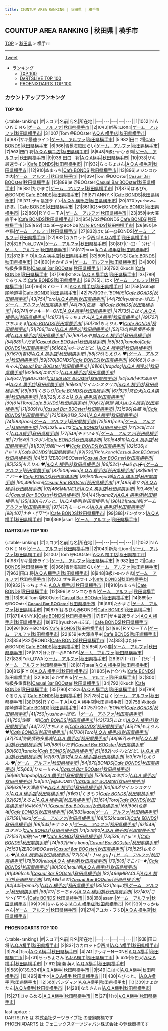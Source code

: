 ```yaml
---
title: COUNTUP AREA RANKING | 秋田県 | 横手市
---
```

## COUNTUP AREA RANKING | 秋田県 | 横手市

[TOP](/darts/rank/) > [秋田県](/darts/rank/秋田県/) > 横手市

___

<a href="https://twitter.com/share?ref_src=twsrc%5Etfw" data-text="COUNTUP AREA RANKING | 秋田県横手市" class="twitter-share-button" data-hashtags="DARTSLIVE,PHOENIXDARTS,darts,ダーツ" data-show-count="false">Tweet</a>

* [ランキング](#カウントアップランキング)
    * [TOP 100](#top-100)
    * [DARTSLIVE TOP 100](#dartslive-top-100)
    * [PHOENIXDARTS TOP 100](#phoenixdarts-top-100)

### カウントアップランキング

#### TOP 100



{:.table-ranking}
|#|スコア|名前|店名|所在地|
|---|---|---|---|---|
|1|1062|<span class="rank-name-dl">ＮＡＯＫＩＮＧ</span>|<a href="https://search.dartslive.com/jp/shop/e9ee3c854f8324d00d9b047a20a7ba1e">ゲーム　アルファ</a>|<a href="/darts/rank/秋田県/横手市">秋田県横手市</a>|
|2|1043|<span class="rank-name-dl">新茶☝︎Lion☝︎</span>|<a href="https://search.dartslive.com/jp/shop/e9ee3c854f8324d00d9b047a20a7ba1e">ゲーム　アルファ</a>|<a href="/darts/rank/秋田県/横手市">秋田県横手市</a>|
|3|1007|<span class="rank-name-dl">Tom @BOOster</span>|<a href="https://search.dartslive.com/jp/shop/e2e17b05627ded810d9b047a20a7ba1e">A.Q.A 横手店</a>|<a href="/darts/rank/秋田県/横手市">秋田県横手市</a>|
|4|987|<span class="rank-name-dl">ザキ最速ライン</span>|<a href="https://search.dartslive.com/jp/shop/e9ee3c854f8324d00d9b047a20a7ba1e">ゲーム　アルファ</a>|<a href="/darts/rank/秋田県/横手市">秋田県横手市</a>|
|5|982|<span class="rank-name-dl">田口 将</span>|<a href="https://search.dartslive.com/jp/shop/25b6ead1f0da3bd80d9b047a20a7ba1e">Cafe BONDS</a>|<a href="/darts/rank/秋田県/横手市">秋田県横手市</a>|
|6|966|<span class="rank-name-dl">青髭海賊団らい</span>|<a href="https://search.dartslive.com/jp/shop/e9ee3c854f8324d00d9b047a20a7ba1e">ゲーム　アルファ</a>|<a href="/darts/rank/秋田県/横手市">秋田県横手市</a>|
|7|963|<span class="rank-name-dl">田口 将</span>|<a href="https://search.dartslive.com/jp/shop/e2e17b05627ded810d9b047a20a7ba1e">A.Q.A 横手店</a>|<a href="/darts/rank/秋田県/横手市">秋田県横手市</a>|
|8|948|<span class="rank-name-dl">B級ﾋｰﾛｰひき肉</span>|<a href="https://search.dartslive.com/jp/shop/e9ee3c854f8324d00d9b047a20a7ba1e">ゲーム　アルファ</a>|<a href="/darts/rank/秋田県/横手市">秋田県横手市</a>|
|9|938|<span class="rank-name-pd">田口　将</span>|<a href="https://vs.phoenixdarts.com/jp/shop/shopDetailInfo/s_10460?s_seq=10460">A.Q.A横手</a>|<a href="/darts/rank/秋田県/横手市">秋田県横手市</a>|
|10|933|<span class="rank-name-dl">ザキ最速ライン</span>|<a href="https://search.dartslive.com/jp/shop/25b6ead1f0da3bd80d9b047a20a7ba1e">Cafe BONDS</a>|<a href="/darts/rank/秋田県/横手市">秋田県横手市</a>|
|11|932|<span class="rank-name-dl">らっちょさん</span>|<a href="https://search.dartslive.com/jp/shop/e2e17b05627ded810d9b047a20a7ba1e">A.Q.A 横手店</a>|<a href="/darts/rank/秋田県/横手市">秋田県横手市</a>|
|12|910|<span class="rank-name-dl">ぬまっち</span>|<a href="https://search.dartslive.com/jp/shop/25b6ead1f0da3bd80d9b047a20a7ba1e">Cafe BONDS</a>|<a href="/darts/rank/秋田県/横手市">秋田県横手市</a>|
|13|896|<span class="rank-name-dl">ミジンコひき肉</span>|<a href="https://search.dartslive.com/jp/shop/e9ee3c854f8324d00d9b047a20a7ba1e">ゲーム　アルファ</a>|<a href="/darts/rank/秋田県/横手市">秋田県横手市</a>|
|14|894|<span class="rank-name-dl">Tom @BOOster</span>|<a href="https://search.dartslive.com/jp/shop/f486a7fbe22d40330d9b047a20a7ba1e">Casual Bar BOOster</a>|<a href="/darts/rank/秋田県/横手市">秋田県横手市</a>|
|15|889|<span class="rank-name-dl">æ @BOOster</span>|<a href="https://search.dartslive.com/jp/shop/f486a7fbe22d40330d9b047a20a7ba1e">Casual Bar BOOster</a>|<a href="/darts/rank/秋田県/横手市">秋田県横手市</a>|
|16|881|<span class="rank-name-dl">たかまさ</span>|<a href="https://search.dartslive.com/jp/shop/e9ee3c854f8324d00d9b047a20a7ba1e">ゲーム　アルファ</a>|<a href="/darts/rank/秋田県/横手市">秋田県横手市</a>|
|17|875|<span class="rank-name-dl">はるぴん@BONDS</span>|<a href="https://search.dartslive.com/jp/shop/25b6ead1f0da3bd80d9b047a20a7ba1e">Cafe BONDS</a>|<a href="/darts/rank/秋田県/横手市">秋田県横手市</a>|
|18|871|<span class="rank-name-dl">ANNY.K</span>|<a href="https://search.dartslive.com/jp/shop/25b6ead1f0da3bd80d9b047a20a7ba1e">Cafe BONDS</a>|<a href="/darts/rank/秋田県/横手市">秋田県横手市</a>|
|18|871|<span class="rank-name-dl">ザキ最速ライン</span>|<a href="https://search.dartslive.com/jp/shop/e2e17b05627ded810d9b047a20a7ba1e">A.Q.A 横手店</a>|<a href="/darts/rank/秋田県/横手市">秋田県横手市</a>|
|20|870|<span class="rank-name-dl">ryushow=ぼぼ。</span>|<a href="https://search.dartslive.com/jp/shop/25b6ead1f0da3bd80d9b047a20a7ba1e">Cafe BONDS</a>|<a href="/darts/rank/秋田県/横手市">秋田県横手市</a>|
|21|861|<span class="rank-name-dl">IQ3☆BONDS</span>|<a href="https://search.dartslive.com/jp/shop/25b6ead1f0da3bd80d9b047a20a7ba1e">Cafe BONDS</a>|<a href="/darts/rank/秋田県/横手市">秋田県横手市</a>|
|22|860|<span class="rank-name-dl">ＲＹＯ－ＴＡ</span>|<a href="https://search.dartslive.com/jp/shop/e9ee3c854f8324d00d9b047a20a7ba1e">ゲーム　アルファ</a>|<a href="/darts/rank/秋田県/横手市">秋田県横手市</a>|
|23|859|<span class="rank-name-dl">✙大澤直甲✙</span>|<a href="https://search.dartslive.com/jp/shop/25b6ead1f0da3bd80d9b047a20a7ba1e">Cafe BONDS</a>|<a href="/darts/rank/秋田県/横手市">秋田県横手市</a>|
|24|854|<span class="rank-name-dl">√32@BONDS</span>|<a href="https://search.dartslive.com/jp/shop/25b6ead1f0da3bd80d9b047a20a7ba1e">Cafe BONDS</a>|<a href="/darts/rank/秋田県/横手市">秋田県横手市</a>|
|25|853|<span class="rank-name-dl">はたぼー@BONDS</span>|<a href="https://search.dartslive.com/jp/shop/25b6ead1f0da3bd80d9b047a20a7ba1e">Cafe BONDS</a>|<a href="/darts/rank/秋田県/横手市">秋田県横手市</a>|
|26|850|<span class="rank-name-dl">みや猫</span>|<a href="https://search.dartslive.com/jp/shop/e9ee3c854f8324d00d9b047a20a7ba1e">ゲーム　アルファ</a>|<a href="/darts/rank/秋田県/横手市">秋田県横手市</a>|
|27|832|<span class="rank-name-dl">はたぼー@BONDS</span>|<a href="https://search.dartslive.com/jp/shop/e9ee3c854f8324d00d9b047a20a7ba1e">ゲーム　アルファ</a>|<a href="/darts/rank/秋田県/横手市">秋田県横手市</a>|
|27|832|<span class="rank-name-pd">カカロット＠西瓜</span>|<a href="https://vs.phoenixdarts.com/jp/shop/shopDetailInfo/s_10460?s_seq=10460">A.Q.A横手</a>|<a href="/darts/rank/秋田県/横手市">秋田県横手市</a>|
|29|828|<span class="rank-name-dl">Yuki_DWA</span>|<a href="https://search.dartslive.com/jp/shop/e9ee3c854f8324d00d9b047a20a7ba1e">ゲーム　アルファ</a>|<a href="/darts/rank/秋田県/横手市">秋田県横手市</a>|
|30|817|<span class="rank-name-dl">(´･(ｴ)･｀)ﾏﾅﾋﾞｰ</span>|<a href="https://search.dartslive.com/jp/shop/e9ee3c854f8324d00d9b047a20a7ba1e">ゲーム　アルファ</a>|<a href="/darts/rank/秋田県/横手市">秋田県横手市</a>|
|30|817|<span class="rank-name-dl">taaa</span>|<a href="https://search.dartslive.com/jp/shop/e2e17b05627ded810d9b047a20a7ba1e">A.Q.A 横手店</a>|<a href="/darts/rank/秋田県/横手市">秋田県横手市</a>|
|32|812|<span class="rank-name-dl">R Y O</span>|<a href="https://search.dartslive.com/jp/shop/e2e17b05627ded810d9b047a20a7ba1e">A.Q.A 横手店</a>|<a href="/darts/rank/秋田県/横手市">秋田県横手市</a>|
|33|805|<span class="rank-name-dl">も(^◇^)ち</span>|<a href="https://search.dartslive.com/jp/shop/25b6ead1f0da3bd80d9b047a20a7ba1e">Cafe BONDS</a>|<a href="/darts/rank/秋田県/横手市">秋田県横手市</a>|
|34|800|<span class="rank-name-dl">☆かずき☆</span>|<a href="https://search.dartslive.com/jp/shop/e9ee3c854f8324d00d9b047a20a7ba1e">ゲーム　アルファ</a>|<a href="/darts/rank/秋田県/横手市">秋田県横手市</a>|
|34|800|<span class="rank-name-dl">特級多重債務</span>|<a href="https://search.dartslive.com/jp/shop/f486a7fbe22d40330d9b047a20a7ba1e">Casual Bar BOOster</a>|<a href="/darts/rank/秋田県/横手市">秋田県横手市</a>|
|36|792|<span class="rank-name-dl">Kikuchi</span>|<a href="https://search.dartslive.com/jp/shop/25b6ead1f0da3bd80d9b047a20a7ba1e">Cafe BONDS</a>|<a href="/darts/rank/秋田県/横手市">秋田県横手市</a>|
|37|790|<span class="rank-name-dl">KtoSzu</span>|<a href="https://search.dartslive.com/jp/shop/e2e17b05627ded810d9b047a20a7ba1e">A.Q.A 横手店</a>|<a href="/darts/rank/秋田県/横手市">秋田県横手市</a>|
|38|789|<span class="rank-name-dl">ぐるりんぱ</span>|<a href="https://search.dartslive.com/jp/shop/25b6ead1f0da3bd80d9b047a20a7ba1e">Cafe BONDS</a>|<a href="/darts/rank/秋田県/横手市">秋田県横手市</a>|
|39|785|<span class="rank-name-dl">こはく</span>|<a href="https://search.dartslive.com/jp/shop/e9ee3c854f8324d00d9b047a20a7ba1e">ゲーム　アルファ</a>|<a href="/darts/rank/秋田県/横手市">秋田県横手市</a>|
|40|766|<span class="rank-name-dl">ＲＹＯ－ＴＡ</span>|<a href="https://search.dartslive.com/jp/shop/e2e17b05627ded810d9b047a20a7ba1e">A.Q.A 横手店</a>|<a href="/darts/rank/秋田県/横手市">秋田県横手市</a>|
|41|758|<span class="rank-name-dl">Akito@尾崎道場</span>|<a href="https://search.dartslive.com/jp/shop/25b6ead1f0da3bd80d9b047a20a7ba1e">Cafe BONDS</a>|<a href="/darts/rank/秋田県/横手市">秋田県横手市</a>|
|42|757|<span class="rank-name-dl">IQ3✩.*˚BONDS</span>|<a href="https://search.dartslive.com/jp/shop/25b6ead1f0da3bd80d9b047a20a7ba1e">Cafe BONDS</a>|<a href="/darts/rank/秋田県/横手市">秋田県横手市</a>|
|43|754|<span class="rank-name-pd">Toro</span>|<a href="https://vs.phoenixdarts.com/jp/shop/shopDetailInfo/s_10460?s_seq=10460">A.Q.A横手</a>|<a href="/darts/rank/秋田県/横手市">秋田県横手市</a>|
|44|750|<span class="rank-name-dl">ryushow=ぼぼ。</span>|<a href="https://search.dartslive.com/jp/shop/e9ee3c854f8324d00d9b047a20a7ba1e">ゲーム　アルファ</a>|<a href="/darts/rank/秋田県/横手市">秋田県横手市</a>|
|44|750|<span class="rank-name-dl">佐藤　唯</span>|<a href="https://search.dartslive.com/jp/shop/25b6ead1f0da3bd80d9b047a20a7ba1e">Cafe BONDS</a>|<a href="/darts/rank/秋田県/横手市">秋田県横手市</a>|
|46|741|<span class="rank-name-pd">ザッキーNーONE</span>|<a href="https://vs.phoenixdarts.com/jp/shop/shopDetailInfo/s_10460?s_seq=10460">A.Q.A横手</a>|<a href="/darts/rank/秋田県/横手市">秋田県横手市</a>|
|47|735|<span class="rank-name-dl">こはく</span>|<a href="https://search.dartslive.com/jp/shop/e2e17b05627ded810d9b047a20a7ba1e">A.Q.A 横手店</a>|<a href="/darts/rank/秋田県/横手市">秋田県横手市</a>|
|48|731|<span class="rank-name-pd">らっちょさん</span>|<a href="https://vs.phoenixdarts.com/jp/shop/shopDetailInfo/s_10460?s_seq=10460">A.Q.A横手</a>|<a href="/darts/rank/秋田県/横手市">秋田県横手市</a>|
|49|727|<span class="rank-name-dl">さちふぇる</span>|<a href="https://search.dartslive.com/jp/shop/25b6ead1f0da3bd80d9b047a20a7ba1e">Cafe BONDS</a>|<a href="/darts/rank/秋田県/横手市">秋田県横手市</a>|
|50|718|<span class="rank-name-dl">もえりん ♥️</span>|<a href="https://search.dartslive.com/jp/shop/25b6ead1f0da3bd80d9b047a20a7ba1e">Cafe BONDS</a>|<a href="/darts/rank/秋田県/横手市">秋田県横手市</a>|
|51|706|<span class="rank-name-dl">Toro</span>|<a href="https://search.dartslive.com/jp/shop/e2e17b05627ded810d9b047a20a7ba1e">A.Q.A 横手店</a>|<a href="/darts/rank/秋田県/横手市">秋田県横手市</a>|
|52|704|<span class="rank-name-dl">特級債務多重魂</span>|<a href="https://search.dartslive.com/jp/shop/e2e17b05627ded810d9b047a20a7ba1e">A.Q.A 横手店</a>|<a href="/darts/rank/秋田県/横手市">秋田県横手市</a>|
|53|697|<span class="rank-name-dl">みや猫</span>|<a href="https://search.dartslive.com/jp/shop/e2e17b05627ded810d9b047a20a7ba1e">A.Q.A 横手店</a>|<a href="/darts/rank/秋田県/横手市">秋田県横手市</a>|
|54|689|<span class="rank-name-dl">けだま</span>|<a href="https://search.dartslive.com/jp/shop/f486a7fbe22d40330d9b047a20a7ba1e">Casual Bar BOOster</a>|<a href="/darts/rank/秋田県/横手市">秋田県横手市</a>|
|55|683|<span class="rank-name-dl">kanako</span>|<a href="https://search.dartslive.com/jp/shop/25b6ead1f0da3bd80d9b047a20a7ba1e">Cafe BONDS</a>|<a href="/darts/rank/秋田県/横手市">秋田県横手市</a>|
|56|682|<span class="rank-name-dl">ﾍｯﾀｰﾏﾝどどど…</span>|<a href="https://search.dartslive.com/jp/shop/e2e17b05627ded810d9b047a20a7ba1e">A.Q.A 横手店</a>|<a href="/darts/rank/秋田県/横手市">秋田県横手市</a>|
|57|679|<span class="rank-name-dl">雷切</span>|<a href="https://search.dartslive.com/jp/shop/e2e17b05627ded810d9b047a20a7ba1e">A.Q.A 横手店</a>|<a href="/darts/rank/秋田県/横手市">秋田県横手市</a>|
|58|675|<span class="rank-name-dl">もえりん ♥️</span>|<a href="https://search.dartslive.com/jp/shop/e9ee3c854f8324d00d9b047a20a7ba1e">ゲーム　アルファ</a>|<a href="/darts/rank/秋田県/横手市">秋田県横手市</a>|
|59|670|<span class="rank-name-dl">BONDS</span>|<a href="https://search.dartslive.com/jp/shop/25b6ead1f0da3bd80d9b047a20a7ba1e">Cafe BONDS</a>|<a href="/darts/rank/秋田県/横手市">秋田県横手市</a>|
|60|663|<span class="rank-name-dl">りゅーちゃん</span>|<a href="https://search.dartslive.com/jp/shop/f486a7fbe22d40330d9b047a20a7ba1e">Casual Bar BOOster</a>|<a href="/darts/rank/秋田県/横手市">秋田県横手市</a>|
|61|661|<span class="rank-name-dl">trapdog</span>|<a href="https://search.dartslive.com/jp/shop/e2e17b05627ded810d9b047a20a7ba1e">A.Q.A 横手店</a>|<a href="/darts/rank/秋田県/横手市">秋田県横手市</a>|
|62|658|<span class="rank-name-dl">ユタポン</span>|<a href="https://search.dartslive.com/jp/shop/e2e17b05627ded810d9b047a20a7ba1e">A.Q.A 横手店</a>|<a href="/darts/rank/秋田県/横手市">秋田県横手市</a>|
|63|647|<span class="rank-name-dl">y@BOOster</span>|<a href="https://search.dartslive.com/jp/shop/f486a7fbe22d40330d9b047a20a7ba1e">Casual Bar BOOster</a>|<a href="/darts/rank/秋田県/横手市">秋田県横手市</a>|
|64|638|<span class="rank-name-dl">✙大澤直甲✙</span>|<a href="https://search.dartslive.com/jp/shop/e2e17b05627ded810d9b047a20a7ba1e">A.Q.A 横手店</a>|<a href="/darts/rank/秋田県/横手市">秋田県横手市</a>|
|65|633|<span class="rank-name-dl">サイレンスクリカ</span>|<a href="https://search.dartslive.com/jp/shop/e2e17b05627ded810d9b047a20a7ba1e">A.Q.A 横手店</a>|<a href="/darts/rank/秋田県/横手市">秋田県横手市</a>|
|66|631|<span class="rank-name-dl">くろもり</span>|<a href="https://search.dartslive.com/jp/shop/25b6ead1f0da3bd80d9b047a20a7ba1e">Cafe BONDS</a>|<a href="/darts/rank/秋田県/横手市">秋田県横手市</a>|
|67|629|<span class="rank-name-pd">茶色犬</span>|<a href="https://vs.phoenixdarts.com/jp/shop/shopDetailInfo/s_10460?s_seq=10460">A.Q.A横手</a>|<a href="/darts/rank/秋田県/横手市">秋田県横手市</a>|
|68|625|<span class="rank-name-dl">えろと</span>|<a href="https://search.dartslive.com/jp/shop/e2e17b05627ded810d9b047a20a7ba1e">A.Q.A 横手店</a>|<a href="/darts/rank/秋田県/横手市">秋田県横手市</a>|
|69|614|<span class="rank-name-dl">Toro</span>|<a href="https://search.dartslive.com/jp/shop/25b6ead1f0da3bd80d9b047a20a7ba1e">Cafe BONDS</a>|<a href="/darts/rank/秋田県/横手市">秋田県横手市</a>|
|70|612|<span class="rank-name-pd">簗瀬 英人</span>|<a href="https://vs.phoenixdarts.com/jp/shop/shopDetailInfo/s_10460?s_seq=10460">A.Q.A横手</a>|<a href="/darts/rank/秋田県/横手市">秋田県横手市</a>|
|71|609|<span class="rank-name-dl">YU</span>|<a href="https://search.dartslive.com/jp/shop/f486a7fbe22d40330d9b047a20a7ba1e">Casual Bar BOOster</a>|<a href="/darts/rank/秋田県/横手市">秋田県横手市</a>|
|72|596|<span class="rank-name-dl">佐藤 唯</span>|<a href="https://search.dartslive.com/jp/shop/25b6ead1f0da3bd80d9b047a20a7ba1e">Cafe BONDS</a>|<a href="/darts/rank/秋田県/横手市">秋田県横手市</a>|
|73|589|<span class="rank-name-pd">0139_5341</span>|<a href="https://vs.phoenixdarts.com/jp/shop/shopDetailInfo/s_10460?s_seq=10460">A.Q.A横手</a>|<a href="/darts/rank/秋田県/横手市">秋田県横手市</a>|
|74|583|<span class="rank-name-dl">kaos</span>|<a href="https://search.dartslive.com/jp/shop/e9ee3c854f8324d00d9b047a20a7ba1e">ゲーム　アルファ</a>|<a href="/darts/rank/秋田県/横手市">秋田県横手市</a>|
|75|581|<span class="rank-name-dl">reika</span>|<a href="https://search.dartslive.com/jp/shop/e9ee3c854f8324d00d9b047a20a7ba1e">ゲーム　アルファ</a>|<a href="/darts/rank/秋田県/横手市">秋田県横手市</a>|
|76|552|<span class="rank-name-dl">carat13</span>|<a href="https://search.dartslive.com/jp/shop/25b6ead1f0da3bd80d9b047a20a7ba1e">Cafe BONDS</a>|<a href="/darts/rank/秋田県/横手市">秋田県横手市</a>|
|77|549|<span class="rank-name-pd">こはく</span>|<a href="https://vs.phoenixdarts.com/jp/shop/shopDetailInfo/s_10460?s_seq=10460">A.Q.A横手</a>|<a href="/darts/rank/秋田県/横手市">秋田県横手市</a>|
|77|549|<span class="rank-name-dl">チナツ☆彡</span>|<a href="https://search.dartslive.com/jp/shop/e9ee3c854f8324d00d9b047a20a7ba1e">ゲーム　アルファ</a>|<a href="/darts/rank/秋田県/横手市">秋田県横手市</a>|
|77|549|<span class="rank-name-dl">ユタポン</span>|<a href="https://search.dartslive.com/jp/shop/25b6ead1f0da3bd80d9b047a20a7ba1e">Cafe BONDS</a>|<a href="/darts/rank/秋田県/横手市">秋田県横手市</a>|
|80|548|<span class="rank-name-dl">10</span>|<a href="https://search.dartslive.com/jp/shop/e2e17b05627ded810d9b047a20a7ba1e">A.Q.A 横手店</a>|<a href="/darts/rank/秋田県/横手市">秋田県横手市</a>|
|81|537|<span class="rank-name-dl">知穂(^∞^)♥️</span>|<a href="https://search.dartslive.com/jp/shop/25b6ead1f0da3bd80d9b047a20a7ba1e">Cafe BONDS</a>|<a href="/darts/rank/秋田県/横手市">秋田県横手市</a>|
|82|536|<span class="rank-name-dl">✌︎(&#x27;ゅ&#x27;✌︎ )</span>|<a href="https://search.dartslive.com/jp/shop/25b6ead1f0da3bd80d9b047a20a7ba1e">Cafe BONDS</a>|<a href="/darts/rank/秋田県/横手市">秋田県横手市</a>|
|83|532|<span class="rank-name-dl">Fin&#x27;s.kana</span>|<a href="https://search.dartslive.com/jp/shop/f486a7fbe22d40330d9b047a20a7ba1e">Casual Bar BOOster</a>|<a href="/darts/rank/秋田県/横手市">秋田県横手市</a>|
|84|531|<span class="rank-name-dl">ZERO@BOOster</span>|<a href="https://search.dartslive.com/jp/shop/f486a7fbe22d40330d9b047a20a7ba1e">Casual Bar BOOster</a>|<a href="/darts/rank/秋田県/横手市">秋田県横手市</a>|
|85|525|<span class="rank-name-dl">もえりん ♥️</span>|<a href="https://search.dartslive.com/jp/shop/e2e17b05627ded810d9b047a20a7ba1e">A.Q.A 横手店</a>|<a href="/darts/rank/秋田県/横手市">秋田県横手市</a>|
|86|524|<span class="rank-name-dl">+╋мёｇц╋+</span>|<a href="https://search.dartslive.com/jp/shop/e9ee3c854f8324d00d9b047a20a7ba1e">ゲーム　アルファ</a>|<a href="/darts/rank/秋田県/横手市">秋田県横手市</a>|
|87|509|<span class="rank-name-dl">reika</span>|<a href="https://search.dartslive.com/jp/shop/e2e17b05627ded810d9b047a20a7ba1e">A.Q.A 横手店</a>|<a href="/darts/rank/秋田県/横手市">秋田県横手市</a>|
|88|506|<span class="rank-name-dl">でこパー★</span>|<a href="https://search.dartslive.com/jp/shop/25b6ead1f0da3bd80d9b047a20a7ba1e">Cafe BONDS</a>|<a href="/darts/rank/秋田県/横手市">秋田県横手市</a>|
|89|500|<span class="rank-name-dl">tequi姐</span>|<a href="https://search.dartslive.com/jp/shop/e2e17b05627ded810d9b047a20a7ba1e">A.Q.A 横手店</a>|<a href="/darts/rank/秋田県/横手市">秋田県横手市</a>|
|90|496|<span class="rank-name-dl">achi</span>|<a href="https://search.dartslive.com/jp/shop/f486a7fbe22d40330d9b047a20a7ba1e">Casual Bar BOOster</a>|<a href="/darts/rank/秋田県/横手市">秋田県横手市</a>|
|91|495|<span class="rank-name-pd">毒サク</span>|<a href="https://vs.phoenixdarts.com/jp/shop/shopDetailInfo/s_10460?s_seq=10460">A.Q.A横手</a>|<a href="/darts/rank/秋田県/横手市">秋田県横手市</a>|
|92|466|<span class="rank-name-dl">MIRACLE</span>|<a href="https://search.dartslive.com/jp/shop/e2e17b05627ded810d9b047a20a7ba1e">A.Q.A 横手店</a>|<a href="/darts/rank/秋田県/横手市">秋田県横手市</a>|
|93|465|<span class="rank-name-dl">えむ</span>|<a href="https://search.dartslive.com/jp/shop/f486a7fbe22d40330d9b047a20a7ba1e">Casual Bar BOOster</a>|<a href="/darts/rank/秋田県/横手市">秋田県横手市</a>|
|94|445|<span class="rank-name-dl">yamaZy</span>|<a href="https://search.dartslive.com/jp/shop/e2e17b05627ded810d9b047a20a7ba1e">A.Q.A 横手店</a>|<a href="/darts/rank/秋田県/横手市">秋田県横手市</a>|
|95|430|<span class="rank-name-pd">らびっと。</span>|<a href="https://vs.phoenixdarts.com/jp/shop/shopDetailInfo/s_10460?s_seq=10460">A.Q.A横手</a>|<a href="/darts/rank/秋田県/横手市">秋田県横手市</a>|
|96|421|<span class="rank-name-dl">tequi姐</span>|<a href="https://search.dartslive.com/jp/shop/e9ee3c854f8324d00d9b047a20a7ba1e">ゲーム　アルファ</a>|<a href="/darts/rank/秋田県/横手市">秋田県横手市</a>|
|97|417|<span class="rank-name-dl">ちーちゃん</span>|<a href="https://search.dartslive.com/jp/shop/e2e17b05627ded810d9b047a20a7ba1e">A.Q.A 横手店</a>|<a href="/darts/rank/秋田県/横手市">秋田県横手市</a>|
|98|407|<span class="rank-name-dl">さやヽ(*&#x27;▽&#x27;*)ﾉ</span>|<a href="https://search.dartslive.com/jp/shop/25b6ead1f0da3bd80d9b047a20a7ba1e">Cafe BONDS</a>|<a href="/darts/rank/秋田県/横手市">秋田県横手市</a>|
|99|388|<span class="rank-name-pd">パンダマン</span>|<a href="https://vs.phoenixdarts.com/jp/shop/shopDetailInfo/s_10460?s_seq=10460">A.Q.A横手</a>|<a href="/darts/rank/秋田県/横手市">秋田県横手市</a>|
|100|368|<span class="rank-name-dl">asami</span>|<a href="https://search.dartslive.com/jp/shop/e9ee3c854f8324d00d9b047a20a7ba1e">ゲーム　アルファ</a>|<a href="/darts/rank/秋田県/横手市">秋田県横手市</a>|


#### DARTSLIVE TOP 100



{:.table-ranking}
|#|スコア|名前|店名|所在地|
|---|---|---|---|---|
|1|1062|<span class="rank-name-dl">ＮＡＯＫＩＮＧ</span>|<a href="https://search.dartslive.com/jp/shop/e9ee3c854f8324d00d9b047a20a7ba1e">ゲーム　アルファ</a>|<a href="/darts/rank/秋田県/横手市">秋田県横手市</a>|
|2|1043|<span class="rank-name-dl">新茶☝︎Lion☝︎</span>|<a href="https://search.dartslive.com/jp/shop/e9ee3c854f8324d00d9b047a20a7ba1e">ゲーム　アルファ</a>|<a href="/darts/rank/秋田県/横手市">秋田県横手市</a>|
|3|1007|<span class="rank-name-dl">Tom @BOOster</span>|<a href="https://search.dartslive.com/jp/shop/e2e17b05627ded810d9b047a20a7ba1e">A.Q.A 横手店</a>|<a href="/darts/rank/秋田県/横手市">秋田県横手市</a>|
|4|987|<span class="rank-name-dl">ザキ最速ライン</span>|<a href="https://search.dartslive.com/jp/shop/e9ee3c854f8324d00d9b047a20a7ba1e">ゲーム　アルファ</a>|<a href="/darts/rank/秋田県/横手市">秋田県横手市</a>|
|5|982|<span class="rank-name-dl">田口 将</span>|<a href="https://search.dartslive.com/jp/shop/25b6ead1f0da3bd80d9b047a20a7ba1e">Cafe BONDS</a>|<a href="/darts/rank/秋田県/横手市">秋田県横手市</a>|
|6|966|<span class="rank-name-dl">青髭海賊団らい</span>|<a href="https://search.dartslive.com/jp/shop/e9ee3c854f8324d00d9b047a20a7ba1e">ゲーム　アルファ</a>|<a href="/darts/rank/秋田県/横手市">秋田県横手市</a>|
|7|963|<span class="rank-name-dl">田口 将</span>|<a href="https://search.dartslive.com/jp/shop/e2e17b05627ded810d9b047a20a7ba1e">A.Q.A 横手店</a>|<a href="/darts/rank/秋田県/横手市">秋田県横手市</a>|
|8|948|<span class="rank-name-dl">B級ﾋｰﾛｰひき肉</span>|<a href="https://search.dartslive.com/jp/shop/e9ee3c854f8324d00d9b047a20a7ba1e">ゲーム　アルファ</a>|<a href="/darts/rank/秋田県/横手市">秋田県横手市</a>|
|9|933|<span class="rank-name-dl">ザキ最速ライン</span>|<a href="https://search.dartslive.com/jp/shop/25b6ead1f0da3bd80d9b047a20a7ba1e">Cafe BONDS</a>|<a href="/darts/rank/秋田県/横手市">秋田県横手市</a>|
|10|932|<span class="rank-name-dl">らっちょさん</span>|<a href="https://search.dartslive.com/jp/shop/e2e17b05627ded810d9b047a20a7ba1e">A.Q.A 横手店</a>|<a href="/darts/rank/秋田県/横手市">秋田県横手市</a>|
|11|910|<span class="rank-name-dl">ぬまっち</span>|<a href="https://search.dartslive.com/jp/shop/25b6ead1f0da3bd80d9b047a20a7ba1e">Cafe BONDS</a>|<a href="/darts/rank/秋田県/横手市">秋田県横手市</a>|
|12|896|<span class="rank-name-dl">ミジンコひき肉</span>|<a href="https://search.dartslive.com/jp/shop/e9ee3c854f8324d00d9b047a20a7ba1e">ゲーム　アルファ</a>|<a href="/darts/rank/秋田県/横手市">秋田県横手市</a>|
|13|894|<span class="rank-name-dl">Tom @BOOster</span>|<a href="https://search.dartslive.com/jp/shop/f486a7fbe22d40330d9b047a20a7ba1e">Casual Bar BOOster</a>|<a href="/darts/rank/秋田県/横手市">秋田県横手市</a>|
|14|889|<span class="rank-name-dl">æ @BOOster</span>|<a href="https://search.dartslive.com/jp/shop/f486a7fbe22d40330d9b047a20a7ba1e">Casual Bar BOOster</a>|<a href="/darts/rank/秋田県/横手市">秋田県横手市</a>|
|15|881|<span class="rank-name-dl">たかまさ</span>|<a href="https://search.dartslive.com/jp/shop/e9ee3c854f8324d00d9b047a20a7ba1e">ゲーム　アルファ</a>|<a href="/darts/rank/秋田県/横手市">秋田県横手市</a>|
|16|875|<span class="rank-name-dl">はるぴん@BONDS</span>|<a href="https://search.dartslive.com/jp/shop/25b6ead1f0da3bd80d9b047a20a7ba1e">Cafe BONDS</a>|<a href="/darts/rank/秋田県/横手市">秋田県横手市</a>|
|17|871|<span class="rank-name-dl">ANNY.K</span>|<a href="https://search.dartslive.com/jp/shop/25b6ead1f0da3bd80d9b047a20a7ba1e">Cafe BONDS</a>|<a href="/darts/rank/秋田県/横手市">秋田県横手市</a>|
|17|871|<span class="rank-name-dl">ザキ最速ライン</span>|<a href="https://search.dartslive.com/jp/shop/e2e17b05627ded810d9b047a20a7ba1e">A.Q.A 横手店</a>|<a href="/darts/rank/秋田県/横手市">秋田県横手市</a>|
|19|870|<span class="rank-name-dl">ryushow=ぼぼ。</span>|<a href="https://search.dartslive.com/jp/shop/25b6ead1f0da3bd80d9b047a20a7ba1e">Cafe BONDS</a>|<a href="/darts/rank/秋田県/横手市">秋田県横手市</a>|
|20|861|<span class="rank-name-dl">IQ3☆BONDS</span>|<a href="https://search.dartslive.com/jp/shop/25b6ead1f0da3bd80d9b047a20a7ba1e">Cafe BONDS</a>|<a href="/darts/rank/秋田県/横手市">秋田県横手市</a>|
|21|860|<span class="rank-name-dl">ＲＹＯ－ＴＡ</span>|<a href="https://search.dartslive.com/jp/shop/e9ee3c854f8324d00d9b047a20a7ba1e">ゲーム　アルファ</a>|<a href="/darts/rank/秋田県/横手市">秋田県横手市</a>|
|22|859|<span class="rank-name-dl">✙大澤直甲✙</span>|<a href="https://search.dartslive.com/jp/shop/25b6ead1f0da3bd80d9b047a20a7ba1e">Cafe BONDS</a>|<a href="/darts/rank/秋田県/横手市">秋田県横手市</a>|
|23|854|<span class="rank-name-dl">√32@BONDS</span>|<a href="https://search.dartslive.com/jp/shop/25b6ead1f0da3bd80d9b047a20a7ba1e">Cafe BONDS</a>|<a href="/darts/rank/秋田県/横手市">秋田県横手市</a>|
|24|853|<span class="rank-name-dl">はたぼー@BONDS</span>|<a href="https://search.dartslive.com/jp/shop/25b6ead1f0da3bd80d9b047a20a7ba1e">Cafe BONDS</a>|<a href="/darts/rank/秋田県/横手市">秋田県横手市</a>|
|25|850|<span class="rank-name-dl">みや猫</span>|<a href="https://search.dartslive.com/jp/shop/e9ee3c854f8324d00d9b047a20a7ba1e">ゲーム　アルファ</a>|<a href="/darts/rank/秋田県/横手市">秋田県横手市</a>|
|26|832|<span class="rank-name-dl">はたぼー@BONDS</span>|<a href="https://search.dartslive.com/jp/shop/e9ee3c854f8324d00d9b047a20a7ba1e">ゲーム　アルファ</a>|<a href="/darts/rank/秋田県/横手市">秋田県横手市</a>|
|27|828|<span class="rank-name-dl">Yuki_DWA</span>|<a href="https://search.dartslive.com/jp/shop/e9ee3c854f8324d00d9b047a20a7ba1e">ゲーム　アルファ</a>|<a href="/darts/rank/秋田県/横手市">秋田県横手市</a>|
|28|817|<span class="rank-name-dl">(´･(ｴ)･｀)ﾏﾅﾋﾞｰ</span>|<a href="https://search.dartslive.com/jp/shop/e9ee3c854f8324d00d9b047a20a7ba1e">ゲーム　アルファ</a>|<a href="/darts/rank/秋田県/横手市">秋田県横手市</a>|
|28|817|<span class="rank-name-dl">taaa</span>|<a href="https://search.dartslive.com/jp/shop/e2e17b05627ded810d9b047a20a7ba1e">A.Q.A 横手店</a>|<a href="/darts/rank/秋田県/横手市">秋田県横手市</a>|
|30|812|<span class="rank-name-dl">R Y O</span>|<a href="https://search.dartslive.com/jp/shop/e2e17b05627ded810d9b047a20a7ba1e">A.Q.A 横手店</a>|<a href="/darts/rank/秋田県/横手市">秋田県横手市</a>|
|31|805|<span class="rank-name-dl">も(^◇^)ち</span>|<a href="https://search.dartslive.com/jp/shop/25b6ead1f0da3bd80d9b047a20a7ba1e">Cafe BONDS</a>|<a href="/darts/rank/秋田県/横手市">秋田県横手市</a>|
|32|800|<span class="rank-name-dl">☆かずき☆</span>|<a href="https://search.dartslive.com/jp/shop/e9ee3c854f8324d00d9b047a20a7ba1e">ゲーム　アルファ</a>|<a href="/darts/rank/秋田県/横手市">秋田県横手市</a>|
|32|800|<span class="rank-name-dl">特級多重債務</span>|<a href="https://search.dartslive.com/jp/shop/f486a7fbe22d40330d9b047a20a7ba1e">Casual Bar BOOster</a>|<a href="/darts/rank/秋田県/横手市">秋田県横手市</a>|
|34|792|<span class="rank-name-dl">Kikuchi</span>|<a href="https://search.dartslive.com/jp/shop/25b6ead1f0da3bd80d9b047a20a7ba1e">Cafe BONDS</a>|<a href="/darts/rank/秋田県/横手市">秋田県横手市</a>|
|35|790|<span class="rank-name-dl">KtoSzu</span>|<a href="https://search.dartslive.com/jp/shop/e2e17b05627ded810d9b047a20a7ba1e">A.Q.A 横手店</a>|<a href="/darts/rank/秋田県/横手市">秋田県横手市</a>|
|36|789|<span class="rank-name-dl">ぐるりんぱ</span>|<a href="https://search.dartslive.com/jp/shop/25b6ead1f0da3bd80d9b047a20a7ba1e">Cafe BONDS</a>|<a href="/darts/rank/秋田県/横手市">秋田県横手市</a>|
|37|785|<span class="rank-name-dl">こはく</span>|<a href="https://search.dartslive.com/jp/shop/e9ee3c854f8324d00d9b047a20a7ba1e">ゲーム　アルファ</a>|<a href="/darts/rank/秋田県/横手市">秋田県横手市</a>|
|38|766|<span class="rank-name-dl">ＲＹＯ－ＴＡ</span>|<a href="https://search.dartslive.com/jp/shop/e2e17b05627ded810d9b047a20a7ba1e">A.Q.A 横手店</a>|<a href="/darts/rank/秋田県/横手市">秋田県横手市</a>|
|39|758|<span class="rank-name-dl">Akito@尾崎道場</span>|<a href="https://search.dartslive.com/jp/shop/25b6ead1f0da3bd80d9b047a20a7ba1e">Cafe BONDS</a>|<a href="/darts/rank/秋田県/横手市">秋田県横手市</a>|
|40|757|<span class="rank-name-dl">IQ3✩.*˚BONDS</span>|<a href="https://search.dartslive.com/jp/shop/25b6ead1f0da3bd80d9b047a20a7ba1e">Cafe BONDS</a>|<a href="/darts/rank/秋田県/横手市">秋田県横手市</a>|
|41|750|<span class="rank-name-dl">ryushow=ぼぼ。</span>|<a href="https://search.dartslive.com/jp/shop/e9ee3c854f8324d00d9b047a20a7ba1e">ゲーム　アルファ</a>|<a href="/darts/rank/秋田県/横手市">秋田県横手市</a>|
|41|750|<span class="rank-name-dl">佐藤　唯</span>|<a href="https://search.dartslive.com/jp/shop/25b6ead1f0da3bd80d9b047a20a7ba1e">Cafe BONDS</a>|<a href="/darts/rank/秋田県/横手市">秋田県横手市</a>|
|43|735|<span class="rank-name-dl">こはく</span>|<a href="https://search.dartslive.com/jp/shop/e2e17b05627ded810d9b047a20a7ba1e">A.Q.A 横手店</a>|<a href="/darts/rank/秋田県/横手市">秋田県横手市</a>|
|44|727|<span class="rank-name-dl">さちふぇる</span>|<a href="https://search.dartslive.com/jp/shop/25b6ead1f0da3bd80d9b047a20a7ba1e">Cafe BONDS</a>|<a href="/darts/rank/秋田県/横手市">秋田県横手市</a>|
|45|718|<span class="rank-name-dl">もえりん ♥️</span>|<a href="https://search.dartslive.com/jp/shop/25b6ead1f0da3bd80d9b047a20a7ba1e">Cafe BONDS</a>|<a href="/darts/rank/秋田県/横手市">秋田県横手市</a>|
|46|706|<span class="rank-name-dl">Toro</span>|<a href="https://search.dartslive.com/jp/shop/e2e17b05627ded810d9b047a20a7ba1e">A.Q.A 横手店</a>|<a href="/darts/rank/秋田県/横手市">秋田県横手市</a>|
|47|704|<span class="rank-name-dl">特級債務多重魂</span>|<a href="https://search.dartslive.com/jp/shop/e2e17b05627ded810d9b047a20a7ba1e">A.Q.A 横手店</a>|<a href="/darts/rank/秋田県/横手市">秋田県横手市</a>|
|48|697|<span class="rank-name-dl">みや猫</span>|<a href="https://search.dartslive.com/jp/shop/e2e17b05627ded810d9b047a20a7ba1e">A.Q.A 横手店</a>|<a href="/darts/rank/秋田県/横手市">秋田県横手市</a>|
|49|689|<span class="rank-name-dl">けだま</span>|<a href="https://search.dartslive.com/jp/shop/f486a7fbe22d40330d9b047a20a7ba1e">Casual Bar BOOster</a>|<a href="/darts/rank/秋田県/横手市">秋田県横手市</a>|
|50|683|<span class="rank-name-dl">kanako</span>|<a href="https://search.dartslive.com/jp/shop/25b6ead1f0da3bd80d9b047a20a7ba1e">Cafe BONDS</a>|<a href="/darts/rank/秋田県/横手市">秋田県横手市</a>|
|51|682|<span class="rank-name-dl">ﾍｯﾀｰﾏﾝどどど…</span>|<a href="https://search.dartslive.com/jp/shop/e2e17b05627ded810d9b047a20a7ba1e">A.Q.A 横手店</a>|<a href="/darts/rank/秋田県/横手市">秋田県横手市</a>|
|52|679|<span class="rank-name-dl">雷切</span>|<a href="https://search.dartslive.com/jp/shop/e2e17b05627ded810d9b047a20a7ba1e">A.Q.A 横手店</a>|<a href="/darts/rank/秋田県/横手市">秋田県横手市</a>|
|53|675|<span class="rank-name-dl">もえりん ♥️</span>|<a href="https://search.dartslive.com/jp/shop/e9ee3c854f8324d00d9b047a20a7ba1e">ゲーム　アルファ</a>|<a href="/darts/rank/秋田県/横手市">秋田県横手市</a>|
|54|670|<span class="rank-name-dl">BONDS</span>|<a href="https://search.dartslive.com/jp/shop/25b6ead1f0da3bd80d9b047a20a7ba1e">Cafe BONDS</a>|<a href="/darts/rank/秋田県/横手市">秋田県横手市</a>|
|55|663|<span class="rank-name-dl">りゅーちゃん</span>|<a href="https://search.dartslive.com/jp/shop/f486a7fbe22d40330d9b047a20a7ba1e">Casual Bar BOOster</a>|<a href="/darts/rank/秋田県/横手市">秋田県横手市</a>|
|56|661|<span class="rank-name-dl">trapdog</span>|<a href="https://search.dartslive.com/jp/shop/e2e17b05627ded810d9b047a20a7ba1e">A.Q.A 横手店</a>|<a href="/darts/rank/秋田県/横手市">秋田県横手市</a>|
|57|658|<span class="rank-name-dl">ユタポン</span>|<a href="https://search.dartslive.com/jp/shop/e2e17b05627ded810d9b047a20a7ba1e">A.Q.A 横手店</a>|<a href="/darts/rank/秋田県/横手市">秋田県横手市</a>|
|58|647|<span class="rank-name-dl">y@BOOster</span>|<a href="https://search.dartslive.com/jp/shop/f486a7fbe22d40330d9b047a20a7ba1e">Casual Bar BOOster</a>|<a href="/darts/rank/秋田県/横手市">秋田県横手市</a>|
|59|638|<span class="rank-name-dl">✙大澤直甲✙</span>|<a href="https://search.dartslive.com/jp/shop/e2e17b05627ded810d9b047a20a7ba1e">A.Q.A 横手店</a>|<a href="/darts/rank/秋田県/横手市">秋田県横手市</a>|
|60|633|<span class="rank-name-dl">サイレンスクリカ</span>|<a href="https://search.dartslive.com/jp/shop/e2e17b05627ded810d9b047a20a7ba1e">A.Q.A 横手店</a>|<a href="/darts/rank/秋田県/横手市">秋田県横手市</a>|
|61|631|<span class="rank-name-dl">くろもり</span>|<a href="https://search.dartslive.com/jp/shop/25b6ead1f0da3bd80d9b047a20a7ba1e">Cafe BONDS</a>|<a href="/darts/rank/秋田県/横手市">秋田県横手市</a>|
|62|625|<span class="rank-name-dl">えろと</span>|<a href="https://search.dartslive.com/jp/shop/e2e17b05627ded810d9b047a20a7ba1e">A.Q.A 横手店</a>|<a href="/darts/rank/秋田県/横手市">秋田県横手市</a>|
|63|614|<span class="rank-name-dl">Toro</span>|<a href="https://search.dartslive.com/jp/shop/25b6ead1f0da3bd80d9b047a20a7ba1e">Cafe BONDS</a>|<a href="/darts/rank/秋田県/横手市">秋田県横手市</a>|
|64|609|<span class="rank-name-dl">YU</span>|<a href="https://search.dartslive.com/jp/shop/f486a7fbe22d40330d9b047a20a7ba1e">Casual Bar BOOster</a>|<a href="/darts/rank/秋田県/横手市">秋田県横手市</a>|
|65|596|<span class="rank-name-dl">佐藤 唯</span>|<a href="https://search.dartslive.com/jp/shop/25b6ead1f0da3bd80d9b047a20a7ba1e">Cafe BONDS</a>|<a href="/darts/rank/秋田県/横手市">秋田県横手市</a>|
|66|583|<span class="rank-name-dl">kaos</span>|<a href="https://search.dartslive.com/jp/shop/e9ee3c854f8324d00d9b047a20a7ba1e">ゲーム　アルファ</a>|<a href="/darts/rank/秋田県/横手市">秋田県横手市</a>|
|67|581|<span class="rank-name-dl">reika</span>|<a href="https://search.dartslive.com/jp/shop/e9ee3c854f8324d00d9b047a20a7ba1e">ゲーム　アルファ</a>|<a href="/darts/rank/秋田県/横手市">秋田県横手市</a>|
|68|552|<span class="rank-name-dl">carat13</span>|<a href="https://search.dartslive.com/jp/shop/25b6ead1f0da3bd80d9b047a20a7ba1e">Cafe BONDS</a>|<a href="/darts/rank/秋田県/横手市">秋田県横手市</a>|
|69|549|<span class="rank-name-dl">チナツ☆彡</span>|<a href="https://search.dartslive.com/jp/shop/e9ee3c854f8324d00d9b047a20a7ba1e">ゲーム　アルファ</a>|<a href="/darts/rank/秋田県/横手市">秋田県横手市</a>|
|69|549|<span class="rank-name-dl">ユタポン</span>|<a href="https://search.dartslive.com/jp/shop/25b6ead1f0da3bd80d9b047a20a7ba1e">Cafe BONDS</a>|<a href="/darts/rank/秋田県/横手市">秋田県横手市</a>|
|71|548|<span class="rank-name-dl">10</span>|<a href="https://search.dartslive.com/jp/shop/e2e17b05627ded810d9b047a20a7ba1e">A.Q.A 横手店</a>|<a href="/darts/rank/秋田県/横手市">秋田県横手市</a>|
|72|537|<span class="rank-name-dl">知穂(^∞^)♥️</span>|<a href="https://search.dartslive.com/jp/shop/25b6ead1f0da3bd80d9b047a20a7ba1e">Cafe BONDS</a>|<a href="/darts/rank/秋田県/横手市">秋田県横手市</a>|
|73|536|<span class="rank-name-dl">✌︎(&#x27;ゅ&#x27;✌︎ )</span>|<a href="https://search.dartslive.com/jp/shop/25b6ead1f0da3bd80d9b047a20a7ba1e">Cafe BONDS</a>|<a href="/darts/rank/秋田県/横手市">秋田県横手市</a>|
|74|532|<span class="rank-name-dl">Fin&#x27;s.kana</span>|<a href="https://search.dartslive.com/jp/shop/f486a7fbe22d40330d9b047a20a7ba1e">Casual Bar BOOster</a>|<a href="/darts/rank/秋田県/横手市">秋田県横手市</a>|
|75|531|<span class="rank-name-dl">ZERO@BOOster</span>|<a href="https://search.dartslive.com/jp/shop/f486a7fbe22d40330d9b047a20a7ba1e">Casual Bar BOOster</a>|<a href="/darts/rank/秋田県/横手市">秋田県横手市</a>|
|76|525|<span class="rank-name-dl">もえりん ♥️</span>|<a href="https://search.dartslive.com/jp/shop/e2e17b05627ded810d9b047a20a7ba1e">A.Q.A 横手店</a>|<a href="/darts/rank/秋田県/横手市">秋田県横手市</a>|
|77|524|<span class="rank-name-dl">+╋мёｇц╋+</span>|<a href="https://search.dartslive.com/jp/shop/e9ee3c854f8324d00d9b047a20a7ba1e">ゲーム　アルファ</a>|<a href="/darts/rank/秋田県/横手市">秋田県横手市</a>|
|78|509|<span class="rank-name-dl">reika</span>|<a href="https://search.dartslive.com/jp/shop/e2e17b05627ded810d9b047a20a7ba1e">A.Q.A 横手店</a>|<a href="/darts/rank/秋田県/横手市">秋田県横手市</a>|
|79|506|<span class="rank-name-dl">でこパー★</span>|<a href="https://search.dartslive.com/jp/shop/25b6ead1f0da3bd80d9b047a20a7ba1e">Cafe BONDS</a>|<a href="/darts/rank/秋田県/横手市">秋田県横手市</a>|
|80|500|<span class="rank-name-dl">tequi姐</span>|<a href="https://search.dartslive.com/jp/shop/e2e17b05627ded810d9b047a20a7ba1e">A.Q.A 横手店</a>|<a href="/darts/rank/秋田県/横手市">秋田県横手市</a>|
|81|496|<span class="rank-name-dl">achi</span>|<a href="https://search.dartslive.com/jp/shop/f486a7fbe22d40330d9b047a20a7ba1e">Casual Bar BOOster</a>|<a href="/darts/rank/秋田県/横手市">秋田県横手市</a>|
|82|466|<span class="rank-name-dl">MIRACLE</span>|<a href="https://search.dartslive.com/jp/shop/e2e17b05627ded810d9b047a20a7ba1e">A.Q.A 横手店</a>|<a href="/darts/rank/秋田県/横手市">秋田県横手市</a>|
|83|465|<span class="rank-name-dl">えむ</span>|<a href="https://search.dartslive.com/jp/shop/f486a7fbe22d40330d9b047a20a7ba1e">Casual Bar BOOster</a>|<a href="/darts/rank/秋田県/横手市">秋田県横手市</a>|
|84|445|<span class="rank-name-dl">yamaZy</span>|<a href="https://search.dartslive.com/jp/shop/e2e17b05627ded810d9b047a20a7ba1e">A.Q.A 横手店</a>|<a href="/darts/rank/秋田県/横手市">秋田県横手市</a>|
|85|421|<span class="rank-name-dl">tequi姐</span>|<a href="https://search.dartslive.com/jp/shop/e9ee3c854f8324d00d9b047a20a7ba1e">ゲーム　アルファ</a>|<a href="/darts/rank/秋田県/横手市">秋田県横手市</a>|
|86|417|<span class="rank-name-dl">ちーちゃん</span>|<a href="https://search.dartslive.com/jp/shop/e2e17b05627ded810d9b047a20a7ba1e">A.Q.A 横手店</a>|<a href="/darts/rank/秋田県/横手市">秋田県横手市</a>|
|87|407|<span class="rank-name-dl">さやヽ(*&#x27;▽&#x27;*)ﾉ</span>|<a href="https://search.dartslive.com/jp/shop/25b6ead1f0da3bd80d9b047a20a7ba1e">Cafe BONDS</a>|<a href="/darts/rank/秋田県/横手市">秋田県横手市</a>|
|88|368|<span class="rank-name-dl">asami</span>|<a href="https://search.dartslive.com/jp/shop/e9ee3c854f8324d00d9b047a20a7ba1e">ゲーム　アルファ</a>|<a href="/darts/rank/秋田県/横手市">秋田県横手市</a>|
|89|338|<span class="rank-name-dl">きゃらめる</span>|<a href="https://search.dartslive.com/jp/shop/e2e17b05627ded810d9b047a20a7ba1e">A.Q.A 横手店</a>|<a href="/darts/rank/秋田県/横手市">秋田県横手市</a>|
|90|323|<span class="rank-name-dl">つっかちゃん</span>|<a href="https://search.dartslive.com/jp/shop/e9ee3c854f8324d00d9b047a20a7ba1e">ゲーム　アルファ</a>|<a href="/darts/rank/秋田県/横手市">秋田県横手市</a>|
|91|274|<span class="rank-name-dl">アユカ・フクD</span>|<a href="https://search.dartslive.com/jp/shop/e2e17b05627ded810d9b047a20a7ba1e">A.Q.A 横手店</a>|<a href="/darts/rank/秋田県/横手市">秋田県横手市</a>|


#### PHOENIXDARTS TOP 100



{:.table-ranking}
|#|スコア|名前|店名|所在地|
|---|---|---|---|---|
|1|938|<span class="rank-name-pd">田口　将</span>|<a href="https://vs.phoenixdarts.com/jp/shop/shopDetailInfo/s_10460?s_seq=10460">A.Q.A横手</a>|<a href="/darts/rank/秋田県/横手市">秋田県横手市</a>|
|2|832|<span class="rank-name-pd">カカロット＠西瓜</span>|<a href="https://vs.phoenixdarts.com/jp/shop/shopDetailInfo/s_10460?s_seq=10460">A.Q.A横手</a>|<a href="/darts/rank/秋田県/横手市">秋田県横手市</a>|
|3|754|<span class="rank-name-pd">Toro</span>|<a href="https://vs.phoenixdarts.com/jp/shop/shopDetailInfo/s_10460?s_seq=10460">A.Q.A横手</a>|<a href="/darts/rank/秋田県/横手市">秋田県横手市</a>|
|4|741|<span class="rank-name-pd">ザッキーNーONE</span>|<a href="https://vs.phoenixdarts.com/jp/shop/shopDetailInfo/s_10460?s_seq=10460">A.Q.A横手</a>|<a href="/darts/rank/秋田県/横手市">秋田県横手市</a>|
|5|731|<span class="rank-name-pd">らっちょさん</span>|<a href="https://vs.phoenixdarts.com/jp/shop/shopDetailInfo/s_10460?s_seq=10460">A.Q.A横手</a>|<a href="/darts/rank/秋田県/横手市">秋田県横手市</a>|
|6|629|<span class="rank-name-pd">茶色犬</span>|<a href="https://vs.phoenixdarts.com/jp/shop/shopDetailInfo/s_10460?s_seq=10460">A.Q.A横手</a>|<a href="/darts/rank/秋田県/横手市">秋田県横手市</a>|
|7|612|<span class="rank-name-pd">簗瀬 英人</span>|<a href="https://vs.phoenixdarts.com/jp/shop/shopDetailInfo/s_10460?s_seq=10460">A.Q.A横手</a>|<a href="/darts/rank/秋田県/横手市">秋田県横手市</a>|
|8|589|<span class="rank-name-pd">0139_5341</span>|<a href="https://vs.phoenixdarts.com/jp/shop/shopDetailInfo/s_10460?s_seq=10460">A.Q.A横手</a>|<a href="/darts/rank/秋田県/横手市">秋田県横手市</a>|
|9|549|<span class="rank-name-pd">こはく</span>|<a href="https://vs.phoenixdarts.com/jp/shop/shopDetailInfo/s_10460?s_seq=10460">A.Q.A横手</a>|<a href="/darts/rank/秋田県/横手市">秋田県横手市</a>|
|10|495|<span class="rank-name-pd">毒サク</span>|<a href="https://vs.phoenixdarts.com/jp/shop/shopDetailInfo/s_10460?s_seq=10460">A.Q.A横手</a>|<a href="/darts/rank/秋田県/横手市">秋田県横手市</a>|
|11|430|<span class="rank-name-pd">らびっと。</span>|<a href="https://vs.phoenixdarts.com/jp/shop/shopDetailInfo/s_10460?s_seq=10460">A.Q.A横手</a>|<a href="/darts/rank/秋田県/横手市">秋田県横手市</a>|
|12|388|<span class="rank-name-pd">パンダマン</span>|<a href="https://vs.phoenixdarts.com/jp/shop/shopDetailInfo/s_10460?s_seq=10460">A.Q.A横手</a>|<a href="/darts/rank/秋田県/横手市">秋田県横手市</a>|
|13|339|<span class="rank-name-pd">きょかたん</span>|<a href="https://vs.phoenixdarts.com/jp/shop/shopDetailInfo/s_10460?s_seq=10460">A.Q.A横手</a>|<a href="/darts/rank/秋田県/横手市">秋田県横手市</a>|
|14|281|<span class="rank-name-pd">なえさん⛄️</span>|<a href="https://vs.phoenixdarts.com/jp/shop/shopDetailInfo/s_10460?s_seq=10460">A.Q.A横手</a>|<a href="/darts/rank/秋田県/横手市">秋田県横手市</a>|
|15|271|<span class="rank-name-pd">きゃらめる</span>|<a href="https://vs.phoenixdarts.com/jp/shop/shopDetailInfo/s_10460?s_seq=10460">A.Q.A横手</a>|<a href="/darts/rank/秋田県/横手市">秋田県横手市</a>|
|15|271|<span class="rank-name-pd">ﾁﾁｬﾝ</span>|<a href="https://vs.phoenixdarts.com/jp/shop/shopDetailInfo/s_10460?s_seq=10460">A.Q.A横手</a>|<a href="/darts/rank/秋田県/横手市">秋田県横手市</a>|


<div class="footer border-top border-gray-light mt-5 pt-3 text-right text-gray">
    last update : <span style="font-weight: italic" id="foot_last_modified"></span><br />
    DARTSLIVE は 株式会社ダーツライブ社 の登録商標です<br />
    PHOENIXDARTS は フェニックスダーツジャパン株式会社 の登録商標です<br />
</div>

<script src="https://cdnjs.cloudflare.com/ajax/libs/jquery.tablesorter/2.31.3/js/jquery.tablesorter.min.js" integrity="sha512-qzgd5cYSZcosqpzpn7zF2ZId8f/8CHmFKZ8j7mU4OUXTNRd5g+ZHBPsgKEwoqxCtdQvExE5LprwwPAgoicguNg==" crossorigin="anonymous" referrerpolicy="no-referrer"></script>
<link rel="stylesheet" href="https://cdnjs.cloudflare.com/ajax/libs/jquery.tablesorter/2.31.3/css/theme.default.min.css" integrity="sha512-wghhOJkjQX0Lh3NSWvNKeZ0ZpNn+SPVXX1Qyc9OCaogADktxrBiBdKGDoqVUOyhStvMBmJQ8ZdMHiR3wuEq8+w==" crossorigin="anonymous" referrerpolicy="no-referrer" />
<script>
$(function() {
    $(".table-ranking").tablesorter({sortList:[[0, 0]]});
    $("#foot_last_modified").text(formatDate(new Date(document.lastModified), 'yyyy-MM-dd HH:mm:ss'));
});
</script>

<script async src="https://platform.twitter.com/widgets.js" charset="utf-8"></script>